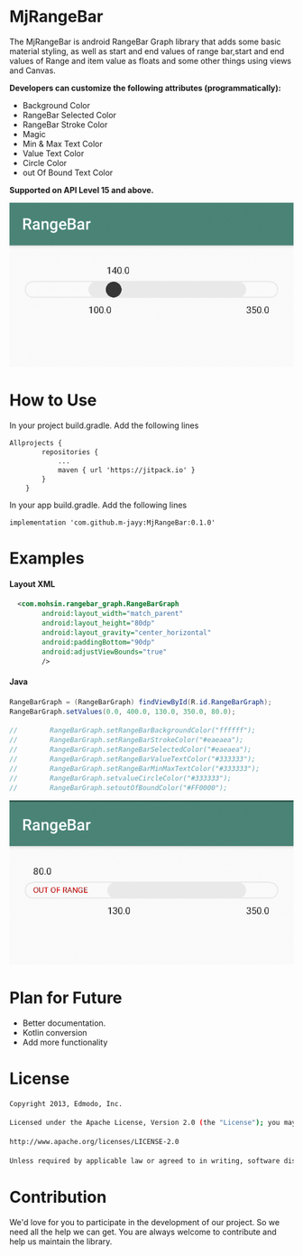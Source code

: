 # MjRangeBar


The MjRangeBar is android RangeBar Graph library that adds some basic material styling, as well as start and end values of range bar,start and end values of Range and item value as floats and some other things using views and Canvas.

**Developers can customize the following attributes (programmatically):**

  - Background Color
  - RangeBar Selected Color
  - RangeBar Stroke Color
  - Magic
  - Min & Max Text Color
  - Value Text Color
  - Circle Color
  - out Of Bound Text Color
  
  **Supported on API Level 15 and above.**
  
  ![github-small](https://github.com/m-jayy/MjRangeBar/blob/master/screenshots/ss1.png)

# How to Use
In your project build.gradle. Add the following lines
```Gradle
Allprojects {
		repositories {
			...
			maven { url 'https://jitpack.io' }
		}
	}
```
In your app build.gradle. Add the following lines
```Gradle
implementation 'com.github.m-jayy:MjRangeBar:0.1.0'
```

# Examples
#### Layout XML
```XML
  <com.mohsin.rangebar_graph.RangeBarGraph
        android:layout_width="match_parent"
        android:layout_height="80dp"
        android:layout_gravity="center_horizontal"
        android:paddingBottom="90dp"
        android:adjustViewBounds="true"
        />
```
#### Java
```Java
RangeBarGraph = (RangeBarGraph) findViewById(R.id.RangeBarGraph);
RangeBarGraph.setValues(0.0, 400.0, 130.0, 350.0, 80.0);

//        RangeBarGraph.setRangeBarBackgroundColor("ffffff");
//        RangeBarGraph.setRangeBarStrokeColor("#eaeaea");
//        RangeBarGraph.setRangeBarSelectedColor("#eaeaea");
//        RangeBarGraph.setRangeBarValueTextColor("#333333");
//        RangeBarGraph.setRangeBarMinMaxTextColor("#333333");
//        RangeBarGraph.setvalueCircleColor("#333333");
//        RangeBarGraph.setoutOfBoundColor("#FF0000");
```


![github-small](https://github.com/m-jayy/MjRangeBar/blob/master/screenshots/ss2.png)

# Plan for Future

 - Better documentation.
 - Kotlin conversion
 - Add more functionality
 

# License
```sh
Copyright 2013, Edmodo, Inc.

Licensed under the Apache License, Version 2.0 (the "License"); you may not use this work except in compliance with the License. You may obtain a copy of the License in the LICENSE file, or at:

http://www.apache.org/licenses/LICENSE-2.0

Unless required by applicable law or agreed to in writing, software distributed under the License is distributed on an "AS IS" BASIS, WITHOUT WARRANTIES OR CONDITIONS OF ANY KIND, either express or implied. See the License for the specific language governing permissions and limitations under the License.

```


# Contribution
We'd love for you to participate in the development of our project. So we need all the help we can get. You are always welcome to contribute and help us maintain the library.


